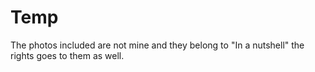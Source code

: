 # Temp


The photos included are not mine and they belong to "In a nutshell" the rights goes to them as well. 